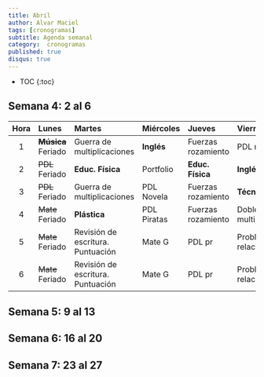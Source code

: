 ```yaml
---
title: Abril
author: Alvar Maciel
tags: [cronogramas]
subtitle: Agenda semanal
category:  cronogramas
published: true
disqus: true
---
```

<!--
|Hora|Lunes                    |Martes                     |Miércoles                  |Jueves                  |Viernes                  |
|:--:|:------------------------|:--------------------------|:--------------------------|:---------------------  |:------------------------|
|1   |**Música**               |Cs /apoyo Mate             |**Inglés**                 |Mate /apoyo Mate        |PDL r                    |
|2   |PDL                      |**Educ. Física**           |portfolo                   |**Educ. Física**        |**Inglés**               |
|3   |PDL                      |Cs /apoyo Mate             |PDL pr                     |Mate /apoyo Mate        |**Técnología**           |
|4   |Mate                     |**Plástica**               |PDL pr                     |Mate                    |Cs                       |
|5   |Mate                     |Cs                         |Mate G                     |PDL pr                  |Cs                       |
|6   |Mate                     |PDL r                      |Mate G                     |PDL pr                  |Cs                       |
-->

* TOC
{:toc}

## Semana 4: 2 al 6

|Hora|Lunes                    |Martes                     |Miércoles                  |Jueves                  |Viernes                  |
|:--:|:------------------------|:--------------------------|:--------------------------|:---------------------  |:------------------------|
|1   |~~**Música**~~ Feriado   |Guerra de multiplicaciones |**Inglés**                 |Fuerzas rozamiento      |PDL r                    |
|2   |~~PDL~~ Feriado          |**Educ. Física**           |Portfolio                   |**Educ. Física**        |**Inglés**               |
|3   |~~PDL~~ Feriado          |Guerra de multiplicaciones |PDL Novela                 |Fuerzas rozamiento      |**Técnología**           |
|4   |~~Mate~~ Feriado         |**Plástica**               |PDL Piratas                |Fuerzas rozamiento      |Doble Guerra multiplicaciones|
|5   |~~Mate~~ Feriado         |Revisión de escritura. Puntuación|Mate G                     |PDL pr            |Problemas relacionados   |
|6   |~~Mate~~ Feriado         |Revisión de escritura. Puntuación|Mate G                     |PDL pr            |Problemas relacionados   |


## Semana 5: 9 al 13

## Semana 6: 16  al 20

## Semana 7: 23 al 27
